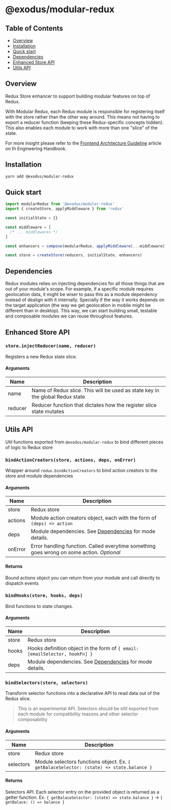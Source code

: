 # @exodus/modular-redux

## Table of Contents

- [Overview](#overview)
- [Installation](#installation)
- [Quick start](#quick-start)
- [Dependencies](#dependencies)
- [Enhanced Store API](#enhanced-store-api)
- [Utils API](#utils-api)

## Overview

Redux Store enhancer to support building modular features on top of Redux.

With Modular Redux, each Redux module is responsible for registering itself with the store rather than the other way around. This means not having to export a reducer function (keeping these Redux-specific concepts hidden). This also enables each module to work with more than one "slice" of the state.

For more insight please refer to the [Frontend Architecture Guideline](https://eng-handbook.exodus-dev.io/docs/engineering/administration/technical-design-documents/q3/2021.09.09-frontend-architecture-guideline#modular-redux) article on th Engineering Handbook.

## Installation

```sh
yarn add @exodus/modular-redux
```

## Quick start

```js
import modularRedux from '@exodus/modular-redux'
import { createStore, applyMiddleware } from 'redux'

const initialState = {}

const middleware = [
  /* ... middlewares */
]

const enhancers = compose(modularRedux, applyMiddleware(...middleware))

const store = createStore(reducers, initialState, enhancers)
```

## Dependencies

Redux modules relies on injecting dependencies for all those things that are out of your module's scope. For example, if a specific module requires geolocation data, it might be wiser to pass this as a module dependency instead of dealign with it internally. Specially if the way it works depends on the target application (the way we get geolocation in mobile might be different than in desktop). This way, we can start building small, testable and composable modules we can reuse throughout features.

## Enhanced Store API

### `store.injectReducer(name, reducer)`

Registers a new Redux state slice.

#### Arguments

| Name    | Description                                                                   |
| ------- | ----------------------------------------------------------------------------- |
| name    | Name of Redux slice. This will be used as state key in the global Redux state |
| reducer | Reducer function that dictates how the register slice state mutates           |

## Utils API

Util functions exported from `@exodus/modular-redux` to bind different pieces of logic to Redux store

### `bindActionCreators(store, actions, deps, onError)`

Wrapper around `redux.bindActionCreators` to bind action creators to the store and module dependencies

#### Arguments

| Name    | Description                                                                               |
| ------- | ----------------------------------------------------------------------------------------- |
| store   | Redux store                                                                               |
| actions | Module action creators object, each with the form of `(deps) => action`                   |
| deps    | Module dependencies. See [Dependencies](#dependencies) for mode details.                  |
| onError | Error handling function. Called everytime something goes wrong on some action. _Optional_ |

#### Returns

Bound actions object you can return from your module and call directly to dispatch events

### `bindHooks(store, hooks, deps)`

Bind functions to state changes.

#### Arguments

| Name  | Description                                                                 |
| ----- | --------------------------------------------------------------------------- |
| store | Redux store                                                                 |
| hooks | Hooks definition object in the form of `{ email: [emailSelector, hookFn] }` |
| deps  | Module dependencies. See [Dependencies](#dependencies) for mode details.    |

### `bindSelectors(store, selectors)`

Transform selector functions into a declarative API to read data out of the Redux slice.

> This is an experimental API. Selectors should be still exported from each module for compatibility reasons and other selector composability

#### Arguments

| Name      | Description                                                                              |
| --------- | ---------------------------------------------------------------------------------------- |
| store     | Redux store                                                                              |
| selectors | Module selectors functions object. Ex. `{ getBalaceSelector: (state) => state.balance }` |

#### Returns

Selectors API. Each selector entry on the provided object is returned as a getter function. Ex. `{ getBalaceSelector: (state) => state.balance }` -> `{ getBalace: () => balance }`
